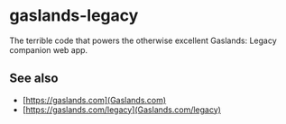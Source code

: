 # gaslands-legacy
The terrible code that powers the otherwise excellent Gaslands: Legacy companion web app.

## See also
- [https://gaslands.com](Gaslands.com)
- [https://gaslands.com/legacy](Gaslands.com/legacy)
